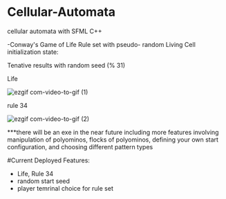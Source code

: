 # Cellular-Automata
cellular automata with SFML C++

-Conway's Game of Life Rule set with pseudo- random Living Cell initialization state:

Tenative results with random seed (% 31)

Life 

![ezgif com-video-to-gif (1)](https://user-images.githubusercontent.com/91278747/236764460-61a8cd77-8478-469a-bb7a-3e724a95b9d8.gif)

rule 34

![ezgif com-video-to-gif (2)](https://user-images.githubusercontent.com/91278747/236765313-bccc39ba-d858-4675-956c-8780fdf75251.gif)



***there will be an exe in the near future including more features involving manipulation of polyominos, flocks of polyominos, defining your own start configuration, and choosing different pattern types

#Current Deployed Features:
- Life, Rule 34
- random start seed
- player temrinal choice for rule set
